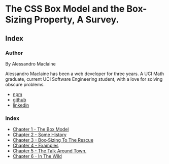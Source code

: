 # The CSS Box Model and the Box-Sizing Property, A Survey.

## Index

### Author

By Alessandro Maclaine

Alessandro Maclaine has been a web developer for three years.  A UCI Math graduate,
current UCI Software Engineering student, with a love for solving obscure problems.

- [npm](https://www.npmjs.com/~almaclaine)
- [github](https://github.com/almaclaine)
- [linkedin](https://www.linkedin.com/in/alessandro-maclaine/)

### Index

- [Chapter 1 - The Box Model](./chapter01.md)
- [Chapter 2 - Some History](./chapter02.md)
- [Chapter 3 - Box-Sizing To The Rescue](./chapter03.md)
- [Chapter 4 - Examples](./chapter04.md)
- [Chapter 5 - The Talk Around Town.](./chapter05.md)
- [Chapter 6 - In The Wild](./chapter06.md)